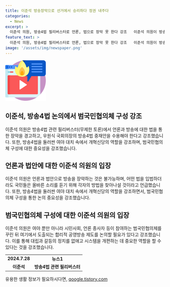 ```yaml
---
title: 이준석 방송장악으로 선거에서 승리하다 정권 내주다
categories:
  - News
excerpt: >
  이준석 의원, 방송4법 필리버스터로 언론, 법으로 장악 못 한다 강조   이준석 의원이 방송4법 관련 필리버스터에 참여하며 언론이 법에 의해 장악될 수 없다고 강조했다. 이에 대해 개혁신당의 역할을 강조하면서 범국민협의체 구성을 제안하고 여야의 타협을 촉구했다. 언론에 대한 장악 의지를 경계하며 해당 법안의 중재안을 제시하며 앞으로의 정치활동 방향을 밝혔다. 또한, 언론장악이 국회의 개헌 및 권력구조 개편을 방해하고 있는 것으로 지적하며 여야의 타협을 촉구했다.
feature_text: >
  이준석 의원, 방송4법 필리버스터로 언론, 법으로 장악 못 한다 강조   이준석 의원이 방송4법 관련 필리버스터에 참여하며 언론이 법에 의해 장악될 수 없다고 강조했다. 이에 대해 개혁신당의 역할을 강조하면서 범국민협의체 구성을 제안하고 여야의 타협을 촉구했다. 언론에 대한 장악 의지를 경계하며 해당 법안의 중재안을 제시하며 앞으로의 정치활동 방향을 밝혔다. 또한, 언론장악이 국회의 개헌 및 권력구조 개편을 방해하고 있는 것으로 지적하며 여야의 타협을 촉구했다.
image: '/assets/img/newspaper.png'
---
```


<p><img src="/assets/img/news.png" alt="rentncar 속보" /></p>

<h2 data-ke-size="size26">이준석, 방송4법 논의에서 범국민협의체 구성 강조</h2>

<p data-ke-size="size16">이준석 의원은 방송4법 관련 필리버스터(무제한 토론)에서 언론과 방송에 대한 법을 통한 장악을 경고하고, 우원식 국회의장의 방송4법 중재안을 수용해야 한다고 강조했습니다. 또한, 방송4법을 둘러싼 여야 대치 속에서 개혁신당의 역할을 강조하며, 범국민협의체 구성에 대한 중요성을 강조했습니다.</p>

<h2 data-ke-size="size26">언론과 법안에 대한 이준석 의원의 입장</h2>

<p data-ke-size="size16">이준석 의원은 언론과 법안으로 방송을 장악하는 것은 불가능하며, 어떤 법을 입법하더라도 국민들은 올바른 소리를 듣기 위해 각자의 방법을 찾아나설 것이라고 언급했습니다. 또한, 방송4법을 둘러싼 여야 대치 속에서 개혁신당의 역할을 강조하면서, 범국민협의체 구성을 통한 논의 중요성을 강조했습니다.</p>

<h2 data-ke-size="size26">범국민협의체 구성에 대한 이준석 의원의 입장</h2>

<p data-ke-size="size16">이준석 의원은 여야 뿐만 아니라 시민사회, 언론 종사자 등이 참여하는 범국민협의체를 꾸린 뒤 여기에서 도출되는 합리적 공영방송 제도를 논의할 필요가 있다고 강조했습니다. 이를 통해 대립과 갈등의 정치를 없애고 시스템을 개편하는 데 중요한 역할을 할 수 있다는 것을 강조했습니다.</p>

<table>
  <tr>
    <td style="text-align: center; height: 17px;"><b>2024.7.28</b></td>
    <td style="text-align: center; height: 17px;"><b>뉴스1</b></td>
  </tr>
  <tr>
    <td style="text-align: center; height: 17px;"><b>이준석</b></td>
    <td style="text-align: center; height: 17px;"><b>방송4법 관련 필리버스터</b></td>
  </tr>
</table>
유용한 생활 정보가 필요하시다면, <a href="https://qoogle.tistory.com" rel="dofollow">qoogle.tistory.com</a>


